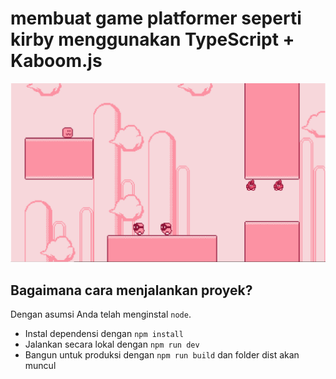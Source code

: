 # membuat game platformer seperti kirby menggunakan TypeScript + Kaboom.js
![pratinjau permainan](public/preview.png)

## Bagaimana cara menjalankan proyek?

Dengan asumsi Anda telah menginstal `node`.
- Instal dependensi dengan `npm install`
- Jalankan secara lokal dengan `npm run dev`
- Bangun untuk produksi dengan `npm run build` dan folder dist akan muncul
